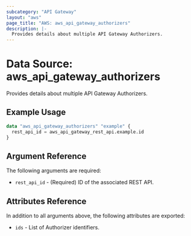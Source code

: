 ```yaml
---
subcategory: "API Gateway"
layout: "aws"
page_title: "AWS: aws_api_gateway_authorizers"
description: |-
  Provides details about multiple API Gateway Authorizers.
---
```


# Data Source: aws_api_gateway_authorizers

Provides details about multiple API Gateway Authorizers.

## Example Usage

```terraform
data "aws_api_gateway_authorizers" "example" {
  rest_api_id = aws_api_gateway_rest_api.example.id
}
```

## Argument Reference

The following arguments are required:

* `rest_api_id` - (Required) ID of the associated REST API.

## Attributes Reference

In addition to all arguments above, the following attributes are exported:

* `ids` - List of Authorizer identifiers.

<!-- cache-key: cdktf-0.17.0-pre.15 input-5a2fd10607e7736732b5d2329a16a45b2c44f371660c45e2a4cefab264648cc7 -->